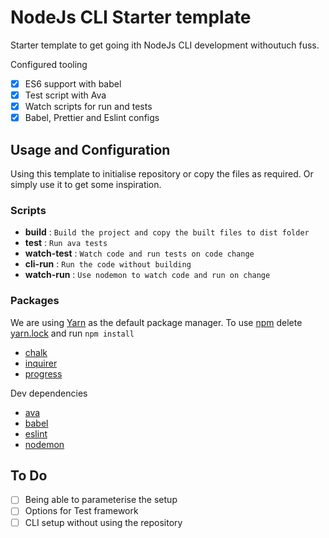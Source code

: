 # NodeJs CLI Starter template

Starter template to get going ith NodeJs CLI development withoutuch fuss.

Configured tooling

- [x] ES6 support with babel
- [x] Test script with Ava
- [x] Watch scripts for run and tests
- [x] Babel, Prettier and Eslint configs

## Usage and Configuration

Using this template to initialise repository or copy the files as required. Or simply use it to get some inspiration.

### Scripts

- **build** : `Build the project and copy the built files to dist folder`
- **test** : `Run ava tests`
- **watch-test** : `Watch code and run tests on code change`
- **cli-run** : `Run the code without building`
- **watch-run** : `Use nodemon to watch code and run on change`

### Packages

We are using [Yarn](https://github.com/yarnpkg/yarn) as the default package manager. To use [npm](https://github.com/npm/cli) delete [yarn.lock](yarn.lock) and run `npm install`

- [chalk](https://github.com/chalk/chalk)
- [inquirer](https://github.com/SBoudrias/Inquirer.js)
- [progress](https://github.com/visionmedia/node-progress)

Dev dependencies

- [ava](https://github.com/avajs/ava)
- [babel](https://github.com/babel/babel)
- [eslint](https://github.com/eslint/eslint)
- [nodemon](https://github.com/remy/nodemon)


## To Do

- [ ] Being able to parameterise the setup
- [ ] Options for Test framework
- [ ] CLI setup without using the repository
